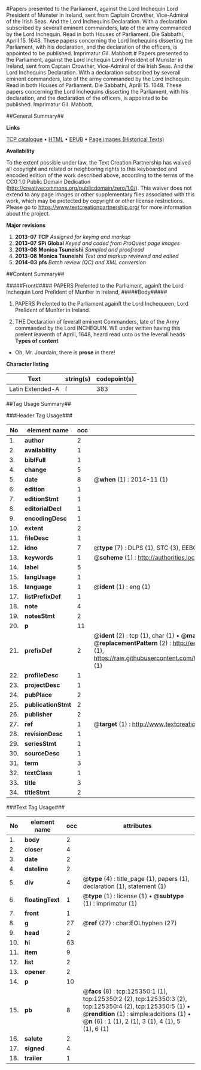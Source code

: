 #Papers presented to the Parliament, against the Lord Inchequin Lord President of Munster in Ireland, sent from Captain Crowther, Vice-Admiral of the Irish Seas. And the Lord Inchequins Declaration. With a declaration subscribed by severall eminent commanders, late of the army commanded by the Lord Inchequin. Read in both Houses of Parliament. Die Sabbathi, Aprill 15. 1648. These papers concerning the Lord Inchequins disserting the Parliament, with his declaration, and the declaration of the officers, is appointed to be published. Imprimatur Gil. Mabbott.#
Papers presented to the Parliament, against the Lord Inchequin Lord President of Munster in Ireland, sent from Captain Crowther, Vice-Admiral of the Irish Seas. And the Lord Inchequins Declaration. With a declaration subscribed by severall eminent commanders, late of the army commanded by the Lord Inchequin. Read in both Houses of Parliament. Die Sabbathi, Aprill 15. 1648. These papers concerning the Lord Inchequins disserting the Parliament, with his declaration, and the declaration of the officers, is appointed to be published. Imprimatur Gil. Mabbott.

##General Summary##

**Links**

[TCP catalogue](http://www.ota.ox.ac.uk/tcp/)  • 
[HTML](http://tei.it.ox.ac.uk/tcp/Texts-HTML/free/A90/A90873.html)  • 
[EPUB](http://tei.it.ox.ac.uk/tcp/Texts-EPUB/free/A90/A90873.epub) • 
[Page images (Historical Texts)](https://historicaltexts.jisc.ac.uk/eebo-99872903e)

**Availability**

To the extent possible under law, the Text Creation Partnership has waived all copyright and related or neighboring rights to this keyboarded and encoded edition of the work described above, according to the terms of the CC0 1.0 Public Domain Dedication (http://creativecommons.org/publicdomain/zero/1.0/). This waiver does not extend to any page images or other supplementary files associated with this work, which may be protected by copyright or other license restrictions. Please go to https://www.textcreationpartnership.org/ for more information about the project.

**Major revisions**

1. __2013-07__ __TCP__ *Assigned for keying and markup*
1. __2013-07__ __SPi Global__ *Keyed and coded from ProQuest page images*
1. __2013-08__ __Monica Tsuneishi__ *Sampled and proofread*
1. __2013-08__ __Monica Tsuneishi__ *Text and markup reviewed and edited*
1. __2014-03__ __pfs__ *Batch review (QC) and XML conversion*

##Content Summary##

#####Front#####
PAPERS Preſented to the Parliament, againſt the Lord Inchequin Lord Preſident of Munſter in Ireland,
#####Body#####

1. PAPERS Preſented to the Parliament againſt the Lord Inchequeen, Lord Preſident of Munſter in Ireland.

1. THE Declaration of ſeverall eminent Commanders, late of the Army commanded by the Lord INCHEQUIN.
WE under written having this preſent ſeaventh of Aprill, 1648, heard read unto us the ſeverall heads
**Types of content**

  * Oh, Mr. Jourdain, there is **prose** in there!

**Character listing**


|Text|string(s)|codepoint(s)|
|---|---|---|
|Latin Extended-A|ſ|383|

##Tag Usage Summary##

###Header Tag Usage###

|No|element name|occ|attributes|
|---|---|---|---|
|1.|__author__|2||
|2.|__availability__|1||
|3.|__biblFull__|1||
|4.|__change__|5||
|5.|__date__|8| @__when__ (1) : 2014-11 (1)|
|6.|__edition__|1||
|7.|__editionStmt__|1||
|8.|__editorialDecl__|1||
|9.|__encodingDesc__|1||
|10.|__extent__|2||
|11.|__fileDesc__|1||
|12.|__idno__|7| @__type__ (7) : DLPS (1), STC (3), EEBO-CITATION (1), PROQUEST (1), VID (1)|
|13.|__keywords__|1| @__scheme__ (1) : http://authorities.loc.gov/ (1)|
|14.|__label__|5||
|15.|__langUsage__|1||
|16.|__language__|1| @__ident__ (1) : eng (1)|
|17.|__listPrefixDef__|1||
|18.|__note__|4||
|19.|__notesStmt__|2||
|20.|__p__|11||
|21.|__prefixDef__|2| @__ident__ (2) : tcp (1), char (1)  •  @__matchPattern__ (2) : ([0-9\-]+):([0-9IVX]+) (1), (.+) (1)  •  @__replacementPattern__ (2) : http://eebo.chadwyck.com/downloadtiff?vid=$1&page=$2 (1), https://raw.githubusercontent.com/textcreationpartnership/Texts/master/tcpchars.xml#$1 (1)|
|22.|__profileDesc__|1||
|23.|__projectDesc__|1||
|24.|__pubPlace__|2||
|25.|__publicationStmt__|2||
|26.|__publisher__|2||
|27.|__ref__|1| @__target__ (1) : http://www.textcreationpartnership.org/docs/. (1)|
|28.|__revisionDesc__|1||
|29.|__seriesStmt__|1||
|30.|__sourceDesc__|1||
|31.|__term__|3||
|32.|__textClass__|1||
|33.|__title__|3||
|34.|__titleStmt__|2||


###Text Tag Usage###

|No|element name|occ|attributes|
|---|---|---|---|
|1.|__body__|2||
|2.|__closer__|4||
|3.|__date__|2||
|4.|__dateline__|2||
|5.|__div__|4| @__type__ (4) : title_page (1), papers (1), declaration (1), statement (1)|
|6.|__floatingText__|1| @__type__ (1) : license (1)  •  @__subtype__ (1) : imprimatur (1)|
|7.|__front__|1||
|8.|__g__|27| @__ref__ (27) : char:EOLhyphen (27)|
|9.|__head__|2||
|10.|__hi__|63||
|11.|__item__|9||
|12.|__list__|2||
|13.|__opener__|2||
|14.|__p__|10||
|15.|__pb__|8| @__facs__ (8) : tcp:125350:1 (1), tcp:125350:2 (2), tcp:125350:3 (2), tcp:125350:4 (2), tcp:125350:5 (1)  •  @__rendition__ (1) : simple:additions (1)  •  @__n__ (6) : 1 (1), 2 (1), 3 (1), 4 (1), 5 (1), 6 (1)|
|16.|__salute__|2||
|17.|__signed__|4||
|18.|__trailer__|1||

